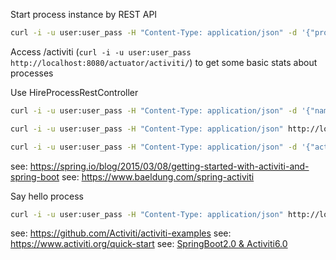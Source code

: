 
Start process instance by REST API
```bash
curl -i -u user:user_pass -H "Content-Type: application/json" -d '{"processDefinitionKey":"hireProcess", "variables": [ {"name":"applicantName", "value":"John Doe"}, {"name":"email", "value":"john.doe@alfresco.com"}, {"name":"phoneNumber", "value":"1234567"} ]}' http://localhost:8080/runtime/process-instances
```

Access /activiti (`curl -i -u user:user_pass http://localhost:8080/actuator/activiti/`) to get some basic stats about processes


Use HireProcessRestController
```bash
curl -i -u user:user_pass -H "Content-Type: application/json" -d '{"name":"John Doe", "email": "john.doe@alfresco.com", "phoneNumber":"123456789"}' http://localhost:8080/start-hire-process

curl -i -u user:user_pass -H "Content-Type: application/json" http://localhost:8080/runtime/tasks

curl -i -u user:user_pass -H "Content-Type: application/json" -d '{"action" : "complete", "variables": [ {"name":"telephoneInterviewOutcome", "value":true} ]}' http://localhost:8080/runtime/tasks/7510
```

see: https://spring.io/blog/2015/03/08/getting-started-with-activiti-and-spring-boot
see: https://www.baeldung.com/spring-activiti

Say hello process
```bash
curl -i -u user:user_pass -H "Content-Type: application/json" http://localhost:8080/start-process
```

see: https://github.com/Activiti/activiti-examples
see: https://www.activiti.org/quick-start
see: [SpringBoot2.0 & Activiti6.0](https://github.com/Shurlormes/Activiti)
